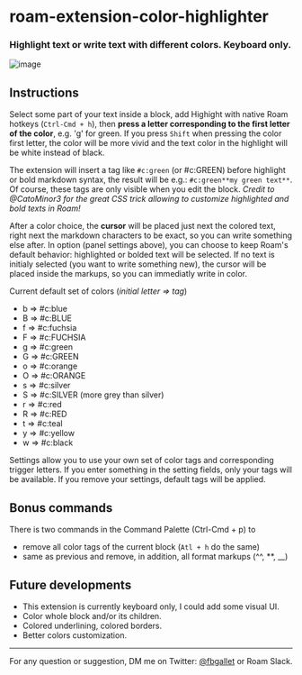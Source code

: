 # roam-extension-color-highlighter

### Highlight text or write text with different colors. Keyboard only.

![image](https://user-images.githubusercontent.com/74436347/182989132-886f244e-a37b-40fa-8010-04bdee184e16.png)

## Instructions
Select some part of your text inside a block, add Highight with native Roam hotkeys (`Ctrl-Cmd + h`), then **press a letter corresponding to the first letter of the color**, e.g. 'g' for green. If you press `Shift` when pressing the color first letter, the color will be more vivid and the text color in the highlight will be white instead of black.

The extension will insert a tag like `#c:green` (or #c:GREEN) before highlight or bold markdown syntax, the result will be e.g.: `#c:green**my green text**`. Of course, these tags are only visible when you edit the block. _Credit to @CatoMinor3 for the great CSS trick allowing to customize highlighted and bold texts in Roam!_

After a color choice, the **cursor** will be placed just next the colored text, right next the markdown characters to be exact, so you can write something else after. In option (panel settings above), you can choose to keep Roam's default behavior: highlighted or bolded text will be selected. If no text is initialy selected (you want to write something new), the cursor will be placed inside the markups, so you can immediatly write in color.

Current default set of colors (_initial letter ⇒ tag_)
- b ⇒ #c:blue
- B ⇒ #c:BLUE 
- f ⇒ #c:fuchsia
- F ⇒ #c:FUCHSIA
- g ⇒ #c:green
- G ⇒ #c:GREEN
- o ⇒ #c:orange
- O ⇒ #c:ORANGE
- s ⇒ #c:silver
- S ⇒ #c:SILVER (more grey than silver)
- r ⇒ #c:red
- R ⇒ #c:RED
- t ⇒ #c:teal
- y ⇒ #c:yellow
- w ⇒ #c:black

Settings allow you to use your own set of color tags and corresponding trigger letters. If you enter something in the setting fields, only your tags will be available. If you remove your settings, default tags will be applied.

## Bonus commands
There is two commands in the Command Palette (Ctrl-Cmd + p) to 
- remove all color tags of the current block (`Atl + h` do the same)
- same as previous and remove, in addition, all format markups (^^, \*\*, \_\_)

## Future developments
- This extension is currently keyboard only, I could add some visual UI.
- Color whole block and/or its children.
- Colored underlining, colored borders.
- Better colors customization.

---
For any question or suggestion, DM me on Twitter: [@fbgallet](https://twitter.com/fbgallet) or Roam Slack.
